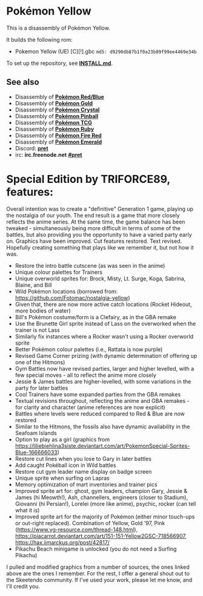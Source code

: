 # Pokémon Yellow

This is a disassembly of Pokémon Yellow.

It builds the following rom:

* Pokemon Yellow (UE) [C][!].gbc  `md5: d9290db87b1f0a23b89f99ee4469e34b`

To set up the repository, see [**INSTALL.md**](INSTALL.md).


## See also

* Disassembly of [**Pokémon Red/Blue**][pokered]
* Disassembly of [**Pokémon Gold**][pokegold]
* Disassembly of [**Pokémon Crystal**][pokecrystal]
* Disassembly of [**Pokémon Pinball**][pokepinball]
* Disassembly of [**Pokémon TCG**][poketcg]
* Disassembly of [**Pokémon Ruby**][pokeruby]
* Disassembly of [**Pokémon Fire Red**][pokefirered]
* Disassembly of [**Pokémon Emerald**][pokeemerald]
* Discord: [**pret**][Discord]
* irc: **irc.freenode.net** [**#pret**][irc]

[pokered]: https://github.com/pret/pokered
[pokegold]: https://github.com/pret/pokegold
[pokecrystal]: https://github.com/pret/pokecrystal
[pokepinball]: https://github.com/pret/pokepinball
[poketcg]: https://github.com/pret/poketcg
[pokeruby]: https://github.com/pret/pokeruby
[pokefirered]: https://github.com/pret/pokefirered
[pokeemerald]: https://github.com/pret/pokeemerald
[Discord]: https://discord.gg/cJxDDVP
[irc]: https://kiwiirc.com/client/irc.freenode.net/?#pret

# Special Edition by TRIFORCE89, features:

Overall intention was to create a "definitive" Generation 1 game, playing up the nostalgia of our youth. The end result is a game that more closely reflects the anime series. At the same time, the game balance has been tweaked - simultaneously being more difficult in terms of some of the battles, but also providing you the opportunity to have a varied party early on. Graphics have been improved. Cut features restored. Text revised. Hopefully creating something that plays like we remember it, but not how it was. 

- Restore the intro battle cutscene (as was seen in the anime)
- Unique colour palettes for Trainers
- Unique overworld sprites for: Brock, Misty, Lt. Surge, Koga, Sabrina, Blaine, and Bill
- Wild Pokémon locations (borrowed from: https://github.com/Fotomac/nostalgia-yellow)
- Given that, there are now more active catch locations (Rocket Hideout, more bodies of water)
- Bill's Pokémon costume/form is a Clefairy, as in the GBA remake
- Use the Brunette Girl sprite instead of Lass on the overworked when the trainer is not Lass
- Similarly fix instances where a Rocker wasn't using a Rocker overworld sprite
- Better Pokémon colour palettes (i.e., Rattata is now purple)
- Revised Game Corner prizing (with dynamic determination of offering up one of the Hitmons)
- Gym Battles now have revised parties, larger and higher levelled, with a few special moves - all to reflect the anime more closely
- Jessie & James battles are higher-levelled, with some variations in the party for later battles
- Cool Trainers have some expanded parties from the GBA remakes
- Textual revisions throughout, reflecting the anime and GBA remakes - for clarity and character (anime references are now explicit)
- Battles where levels were reduced compared to Red & Blue are now restored
- Similar to the Hitmons, the fossils also have dynamic availability in the Seafoam Islands
- Option to play as a girl (graphics from https://liliebiehlina3siste.deviantart.com/art/PokemonSpecial-Sprites-Blue-166666033)
- Restore cut lines when you lose to Gary in later battles
- Add caught Pokéball icon in Wild battles
- Restore cut gym leader name display on badge screen
- Unique sprite when surfing on Lapras
- Memory optimization of mart inventories and trainer pics
- Improved sprite art for: ghost, gym leaders, champion Gary, Jessie & James (hi Meowth!), Ash, channellers, engineers (closer to Stadium), Giovanni (hi Persian!), Lorelei (more like anime), psychic, rocker (can tell what it is)
- Improved sprite art for the majority of Pokémon (either minor touch-ups or out-right replaced). Combination of Yellow, Gold '97, Pink (https://www.vg-resource.com/thread-148.html), https://piacarrot.deviantart.com/art/151-151-Yellow2GSC-718566907, https://hax.iimarckus.org/post/42817/
- Pikachu Beach minigame is unlocked (you do not need a Surfing Pikachu)

I pulled and modified graphics from a number of sources, the ones linked above are the ones I remember. For the rest, I offer a general shout out to the Skeetendo community. If I've used your work, please let me know, and I'll credit you.
